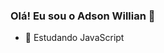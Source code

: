 ### Olá! Eu sou o Adson Willian 👋

- 🌱 Estudando JavaScript


<div>
  <a href:"https://github.com/euadsonwillian">
  <img height="180em" scr="https://github-readme-stats.vercel.app/api?username=euadsonwillian&show_icons=true&theme=dracula&include_all_commits=thrue&count_private=true"/>
  <img height="180em" scr="https://github-readme-stats.vercel.app/api/top-langs/?username=euadsonwillian&layout=compact&langs_count=16&theme=dracula"/>
</div>

